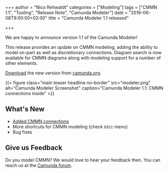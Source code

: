 +++
author = "Nico Rehwaldt"
categories = ["Modeling"]
tags = ["CMMN 1.1", "Tooling", "Release Note", "Camunda Modeler"]
date = "2016-06-08T9:00:00+02:00"
title = "Camunda Modeler 1.1 released"

+++

We are happy to announce version 1.1 of the Camunda Modeler!

This release provides an update on CMMN modeling, adding the ability to model on-part as well as discretionary connections. Diagram search is now available for CMMN diagrams along with modeling support for a number of other elements.

[Download](https://camunda.org/bpmn/tool/) the new version from [camunda.org](https://camunda.org/bpmn/tool/).
<!--more-->

{{< figure class="main teaser headline no-border" src="modeler.png" alt="Camunda Modeler Screenshot" caption="Camunda Modeler 1.1: CMMN connections inside" >}}

<style>
  @media(min-width: 900px) {
    figure.main.teaser.headline {
      margin-left: -80px !important;
      margin-right: -80px !important;
    }
  }
</style>


## What's New

* [Added CMMN connections](https://bpmn.io/blog/posts/2016-connections-cmmn-js.html)
* More shortcuts for CMMN modeling (check `Edit` menu)
* Bug fixes


## Give us Feedback

Do you model CMMN? We would love to hear your feedback then. You can reach us at the [Camunda forum](https://forum.camunda.org/c/modeler).
